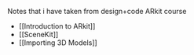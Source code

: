 Notes that i have taken from design+code ARkit course 

- [[Introduction to ARkit]]
- [[SceneKit]]
- [[Importing 3D Models]]



